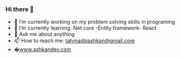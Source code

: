 ### Hi there 👋

- 🔭 I’m currently working on my problem solving skills in programing 
- 🌱 I’m currently learning .Net core -Entity framework- React 
- 💬 Ask me about anything 
- 📫 How to reach me: tahmasbiashkan@gmail.com   
- �www.ashkandev.com
